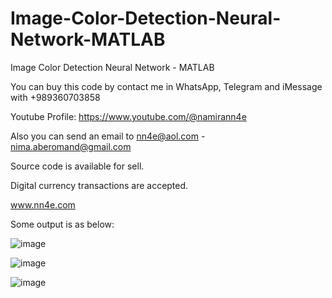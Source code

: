 # Image-Color-Detection-Neural-Network-MATLAB
Image Color Detection Neural Network - MATLAB

You can buy this code by contact me in WhatsApp, Telegram and iMessage with +989360703858

Youtube Profile: https://www.youtube.com/@namirann4e

Also you can send an email to nn4e@aol.com - nima.aberomand@gmail.com

Source code is available for sell.

Digital currency transactions are accepted.

www.nn4e.com

Some output is as below:

![image](https://github.com/user-attachments/assets/c038c815-4b1d-4c2f-8f15-4ed26a54a63f)

![image](https://github.com/user-attachments/assets/62acce20-931c-4e27-9acc-422bb34a5b82)

![image](https://github.com/user-attachments/assets/c0c07569-9dab-4c5a-9e53-c8bf16748945)
